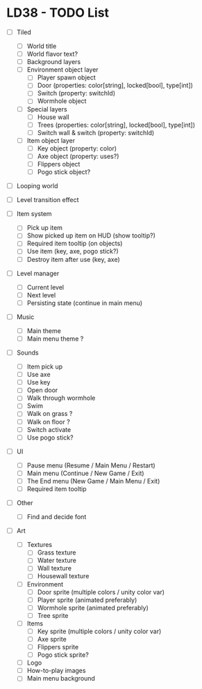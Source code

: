 # LD38 - TODO List

- [ ] Tiled
    - [ ] World title
    - [ ] World flavor text?
    - [ ] Background layers
    - [ ] Environment object layer
        - [ ] Player spawn object
        - [ ] Door (properties: color[string], locked[bool], type[int])
        - [ ] Switch (property: switchId)
        - [ ] Wormhole object
    - [ ] Special layers
        - [ ] House wall
        - [ ] Trees (properties: color[string], locked[bool], type[int])
        - [ ] Switch wall & switch (property: switchId)
    - [ ] Item object layer
        - [ ] Key object (property: color)
        - [ ] Axe object (property: uses?)
        - [ ] Flippers object
        - [ ] Pogo stick object?

- [ ] Looping world

- [ ] Level transition effect

- [ ] Item system
    - [ ] Pick up item
    - [ ] Show picked up item on HUD (show tooltip?)
    - [ ] Required item tooltip (on objects)
    - [ ] Use item (key, axe, pogo stick?)
    - [ ] Destroy item after use (key, axe)

- [ ] Level manager
    - [ ] Current level
    - [ ] Next level
    - [ ] Persisting state (continue in main menu)

- [ ] Music
    - [ ] Main theme
    - [ ] Main menu theme ?

- [ ] Sounds
    - [ ] Item pick up
    - [ ] Use axe
    - [ ] Use key
    - [ ] Open door
    - [ ] Walk through wormhole
    - [ ] Swim
    - [ ] Walk on grass ?
    - [ ] Walk on floor ?
    - [ ] Switch activate
    - [ ] Use pogo stick?

- [ ] UI
    - [ ] Pause menu (Resume / Main Menu / Restart)
    - [ ] Main menu (Continue / New Game / Exit)
    - [ ] The End menu (New Game / Main Menu / Exit)
    - [ ] Required item tooltip

- [ ] Other
    - [ ] Find and decide font

- [ ] Art
    - [ ] Textures
        - [ ] Grass texture
        - [ ] Water texture
        - [ ] Wall texture
        - [ ] Housewall texture
    - [ ] Environment
        - [ ] Door sprite (multiple colors / unity color var)
        - [ ] Player sprite (animated preferably)
        - [ ] Wormhole sprite (animated preferably)
        - [ ] Tree sprite
    - [ ] Items
        - [ ] Key sprite (multiple colors / unity color var)
        - [ ] Axe sprite
        - [ ] Flippers sprite
        - [ ] Pogo stick sprite?
    - [ ] Logo
    - [ ] How-to-play images
    - [ ] Main menu background